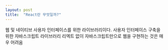 ```yaml
---
layout: post
title:  "React란 무엇일까?"
---
```


웹 및 네이티브 사용자 인터페이스를 위한 라이브러리이다.
사용자 인터페이스 구축을 위한 자바스크립트 라이브러리
리엑트 없이 자바스크립트만으로 웹을 구현하는 것은 매우 어려움
